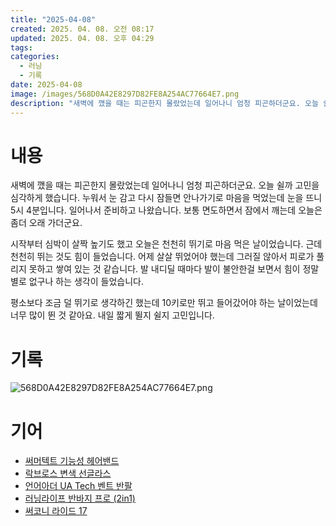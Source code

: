 ```yaml
---
title: "2025-04-08"
created: 2025. 04. 08. 오전 08:17
updated: 2025. 04. 08. 오후 04:29
tags:
categories:
  - 러닝
  - 기록
date: 2025-04-08
image: /images/568D0A42E8297D82FE8A254AC77664E7.png
description: "새벽에 깼을 때는 피곤한지 몰랐었는데 일어나니 엄청 피곤하더군요. 오늘 쉴까 고민을 심각하게 했습니다. 누워서 눈 감고 다시 잠들면 안나가기로 마음을 먹었는데 눈을 뜨니 5시 4분입니다. 일어나서 준비하고 나왔습니다. 보통 면도하면서 잠에서 깨는데 오늘은 좀더 오래 가더군요. 시작부터 "
---
```


# 내용

새벽에 깼을 때는 피곤한지 몰랐었는데 일어나니 엄청 피곤하더군요. 오늘 쉴까 고민을 심각하게 했습니다. 누워서 눈 감고 다시 잠들면 안나가기로 마음을 먹었는데 눈을 뜨니 5시 4분입니다. 일어나서 준비하고 나왔습니다. 보통 면도하면서 잠에서 깨는데 오늘은 좀더 오래 가더군요.

시작부터 심박이 살짝 높기도 했고 오늘은 천천히 뛰기로 마음 먹은 날이었습니다. 근데 천천히 뛰는 것도 힘이 들었습니다. 어제 살살 뛰었어야 했는데 그러질 않아서 피로가 풀리지 못하고 쌓여 있는 것 같습니다. 발 내디딜 때마다 발이 불안한걸 보면서 힘이 정말 별로 없구나 하는 생각이 들었습니다.

평소보다 조금 덜 뛰기로 생각하긴 했는데 10키로만 뛰고 들어갔어야 하는 날이었는데 너무 많이 뛴 것 같아요. 내일 짧게 뛸지 쉴지 고민입니다.

# 기록

![568D0A42E8297D82FE8A254AC77664E7.png](/images/568D0A42E8297D82FE8A254AC77664E7.png)

# 기어

- [써머텍트 기능성 헤어밴드](/posts/써머텍트-기능성-헤어밴드)
- [락브로스 변색 선글라스](/posts/락브로스-변색-선글라스)
- [언어아더 UA Tech 벤트 반팔](/posts/언어아더-ua-tech-벤트-반팔)
- [러닝라이프 반바지 프로 (2in1)](/posts/러닝라이프-반바지-프로-(2in1))
- [써코니 라이드 17](/posts/써코니-라이드-17)
